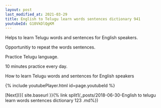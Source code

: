 ```yaml
---
layout: post
last_modified_at: 2021-03-29
title: English to Telugu learn words sentences dictionary 941 
youtubeId: G10VkDlQgKM
---
```

 
 
Helps to learn Telugu words and sentences for English speakers.

Opportunitiy to repeat the words sentences. 

Practice Telugu language. 
 
10 minutes practice every day. 
 
How to learn Telugu words and sentences for English speakers 
 
{% include youtubePlayer.html id=page.youtubeId %}
 
 
[Next]({{ site.baseurl }}{% link  split1/_posts/2018-06-30-English to telugu learn words sentences dictionary 123 .md%})
 
